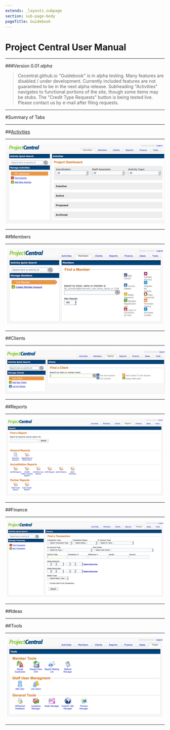 ```yaml
---
extends: _layouts.subpage
section: sub-page-body
pageTitle: Guidebook
---
```


# Project Central User Manual

---

###Version 0.01 _alpha_

>Cecentral.github.io "Guidebook" is in alpha testing. Many features are disabled / under development. Currently included features are not guaranteed to be in the next alpha release. Subheading "Activities" navigates to functional portions of the site, though some items may be stubs. The "Credit Type Requests" button is being tested live. Please contact us by e-mail after filing requests.

---

#Summary of Tabs

---

##[Activities](/activities)

---

[![image of Activities Tab](../img/activity/ProjectCentral.png)](/activities)

---

##Members

---

[![image of Activities Tab](../img/activity/Members.png)](/activities)

---

##Clients

---

[![image of Activities Tab](../img/activity/Clients.png)](/activities)

---

##Reports

---

[![image of Activities Tab](../img/activity/Reports.png)](/activities)

---

##Finance

---

[![image of Activities Tab](../img/activity/Finance.png)](/activities)

---

##Ideas

---

##Tools

---

[![image of Activities Tab](../img/activity/Tools.png)](/activities)

---
